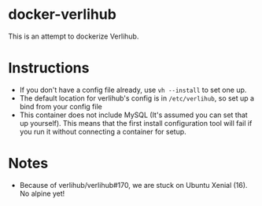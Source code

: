 # docker-verlihub
This is an attempt to dockerize Verlihub.

# Instructions
* If you don't have a config file already, use `vh --install` to set one up.
* The default location for verlihub's config is in `/etc/verlihub`, so set up a bind from your config file
* This container does not include MySQL (It's assumed you can set that up yourself). This means that the
first install configuration tool will fail if you run it without connecting a container for setup.

# Notes
* Because of verlihub/verlihub#170, we are stuck on Ubuntu Xenial (16). No alpine yet!

